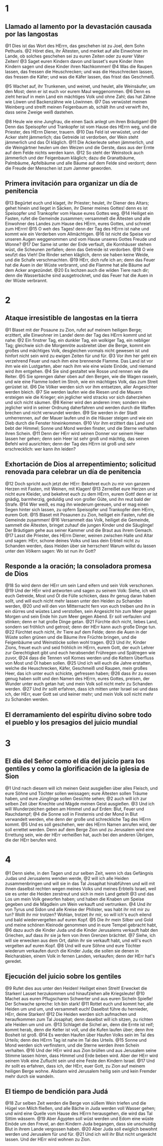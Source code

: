 # 1
## Llamado al lamento por la devastación causada por las langostas
@1 Dies ist das Wort des HErrn, das geschehen ist zu Joel, dem Sohn Pethuels.
@2 Höret dies, ihr Ältesten, und merket auf alle Einwohner im Lande, ob solches geschehen sei zu euren Zeiten oder zu eurer Väter Zeiten!
@3 Saget euren Kindern davon und lasset's eure Kinder ihren Kindern sagen und diese Kinder ihren Nachkommen!
@4 Was die Raupen lassen, das fressen die Heuschrecken; und was die Heuschrecken lassen, das fressen die Käfer; und was die Käfer lassen, das frisst das Geschmeiß.

@5 Wachet auf, ihr Trunkenen, und weinet, und heulet, alle Weinsäufer, um den Most; denn er ist euch vor eurem Maul weggenommen.
@6 Denn es zieht herauf in mein Land ein mächtiges Volk und ohne Zahl; das hat Zähne wie Löwen und Backenzähne wie Löwinnen.
@7 Das verwüstet meinen Weinberg und streift meinen Feigenbaum ab, schält ihn und verwirft ihn, dass seine Zweige weiß dastehen.

@8 Heule wie eine Jungfrau, die einen Sack anlegt um ihren Bräutigam!
@9 Denn das Speisopfer und Trankopfer ist vom Hause des HErrn weg, und die Priester, des HErrn Diener, trauern.
@10 Das Feld ist verwüstet, und der Acker steht jämmerlich; das Getreide ist verdorben, der Wein steht jämmerlich und das Öl kläglich.
@11 Die Ackerleute sehen jämmerlich, und die Weingärtner heulen um den Weizen und die Gerste, dass aus der Ernte auf dem Felde nichts werden kann.
@12 So steht der Weinstock auch jämmerlich und der Feigenbaum kläglich; dazu die Granatbäume, Palmbäume, Apfelbäume und alle Bäume auf dem Felde sind verdorrt; denn die Freude der Menschen ist zum Jammer geworden.

## Primera invitación para organizar un día de penitencia
@13 Begürtet euch und klaget, ihr Priester; heulet, ihr Diener des Altars; gehet hinein und lieget in Säcken, ihr Diener meines Gottes! denn es ist Speisopfer und Trankopfer vom Hause eures Gottes weg.
@14 Heiliget ein Fasten, rufet die Gemeinde zusammen; versammelt die Ältesten und alle Einwohner des Landes zum Hause des HErrn, eures Gottes, und schreiet zum HErrn!
@15 O weh des Tages! denn der Tag des HErrn ist nahe und kommt wie ein Verderben vom Allmächtigen.
@16 Ist nicht die Speise vor unseren Augen weggenommen und vom Hause unseres Gottes Freude und Wonne?
@17 Der Same ist unter der Erde verfault, die Kornhäuser stehen wüst, die Scheunen zerfallen; denn das Getreide ist verdorben.
@18 O wie seufzt das Vieh! Die Rinder sehen kläglich, denn sie haben keine Weide, und die Schafe verschmachten.
@19 HErr, dich rufe ich an; denn das Feuer hat die Auen in der Wüste verbrannt, und die Flamme hat alle Bäume auf dem Acker angezündet.
@20 Es lechzen auch die wilden Tiere nach dir; denn die Wasserbäche sind ausgetrocknet, und das Feuer hat die Auen in der Wüste verbrannt.

# 2
## Ataque irresistible de langostas en la tierra
@1 Blaset mit der Posaune zu Zion, rufet auf meinem heiligen Berge; erzittert, alle Einwohner im Lande! denn der Tag des HErrn kommt und ist nahe:
@2 Ein finstrer Tag, ein dunkler Tag, ein wolkiger Tag, ein nebliger Tag; gleichwie sich die Morgenröte ausbreitet über die Berge, kommt ein großes und mächtiges Volk, desgleichen vormals nicht gewesen ist und hinfort nicht sein wird zu ewigen Zeiten für und für.
@3 Vor ihm her geht ein verzehrend Feuer und nach ihm eine brennende Flamme. Das Land ist vor ihm wie ein Lustgarten, aber nach ihm wie eine wüste Einöde, und niemand wird ihm entgehen.
@4 Sie sind gestaltet wie Rosse und rennen wie die Reiter.
@5 Sie sprengen daher oben auf den Bergen, wie die Wagen rasseln, und wie eine Flamme lodert im Stroh, wie ein mächtiges Volk, das zum Streit gerüstet ist.
@6 Die Völker werden sich vor ihm entsetzen, aller Angesichter werden bleich.
@7 Sie werden laufen wie die Riesen und die Mauern ersteigen wie die Krieger; ein jeglicher wird stracks vor sich daherziehen und sich nicht säumen.
@8 Keiner wird den anderen irren; sondern ein jeglicher wird in seiner Ordnung daherfahren und werden durch die Waffen brechen und nicht verwundet werden.
@9 Sie werden in der Stadt umherrennen, auf der Mauer laufen und in die Häuser steigen und wie ein Dieb durch die Fenster hineinkommen.
@10 Vor ihm erzittert das Land und bebt der Himmel; Sonne und Mond werden finster, und die Sterne verhalten ihren Schein.
@11 Denn der HErr wird seinen Donner vor seinem Heer lassen her gehen; denn sein Heer ist sehr groß und mächtig, das seinen Befehl wird ausrichten; denn der Tag des HErrn ist groß und sehr erschrecklich: wer kann ihn leiden?

## Exhortación de Dios al arrepentimiento; solicitud renovada para celebrar un día de penitencia
@12 Doch spricht auch jetzt der HErr: Bekehret euch zu mir von ganzem Herzen mit Fasten, mit Weinen, mit Klagen!
@13 Zerreißet eure Herzen und nicht eure Kleider, und bekehret euch zu dem HErrn, eurem Gott! denn er ist gnädig, barmherzig, geduldig und von großer Güte, und ihn reut bald der Strafe.
@14 Wer weiß, es mag ihn wiederum gereuen, und er mag einen Segen hinter sich lassen, zu opfern Speisopfer und Trankopfer dem HErrn, eurem Gott.
@15 Blaset mit Posaunen zu Zion, heiliget ein Fasten, rufet die Gemeinde zusammen!
@16 Versammelt das Volk, heiliget die Gemeinde, sammelt die Ältesten, bringet zuhauf die jungen Kinder und die Säuglinge! Der Bräutigam gehe aus seiner Kammer und die Braut aus ihrem Gemach.
@17 Lasst die Priester, des HErrn Diener, weinen zwischen Halle und Altar und sagen: HErr, schone deines Volks und lass dein Erbteil nicht zu Schanden werden, dass Heiden über sie herrschen! Warum willst du lassen unter den Völkern sagen: Wo ist nun ihr Gott?

## Responde a la oración; la consoladora promesa de Dios
@18 So wird denn der HErr um sein Land eifern und sein Volk verschonen.
@19 Und der HErr wird antworten und sagen zu seinem Volk: Siehe, ich will euch Getreide, Most und Öl die Fülle schicken, dass ihr genug daran haben sollt, und will euch nicht mehr lassen unter den Heiden zu Schanden werden,
@20 und will den von Mitternacht fern von euch treiben und ihn in ein dürres und wüstes Land verstoßen, sein Angesicht hin zum Meer gegen Morgen und sein Ende hin zum Meer gegen Abend. Er soll verfaulen und stinken; denn er hat große Dinge getan.
@21 Fürchte dich nicht, liebes Land, sondern sei fröhlich und getrost; denn der HErr kann auch große Dinge tun.
@22 Fürchtet euch nicht, ihr Tiere auf dem Felde; denn die Auen in der Wüste sollen grünen und die Bäume ihre Früchte bringen, und die Feigenbäume und Weinstöcke sollen wohl tragen.
@23 Und ihr, Kinder Zions, freuet euch und seid fröhlich im HErrn, eurem Gott, der euch Lehrer zur Gerechtigkeit gibt und euch herabsendet Frühregen und Spätregen wie zuvor,
@24 dass die Tennen voll Kornes werden und die Keltern Überfluss von Most und Öl haben sollen.
@25 Und ich will euch die Jahre erstatten, welche die Heuschrecken, Käfer, Geschmeiß und Raupen, mein großes Heer, das ich unter euch schickte, gefressen haben;
@26 dass ihr zu essen genug haben sollt und den Namen des HErrn, eures Gottes, preisen, der Wunder unter euch getan hat; und mein Volk soll nicht mehr zu Schanden werden.
@27 Und ihr sollt erfahren, dass ich mitten unter Israel sei und dass ich, der HErr, euer Gott sei und keiner mehr; und mein Volk soll nicht mehr zu Schanden werden.

## El derramamiento del espíritu divino sobre todo el pueblo y los presagios del juicio mundial
# 3
## El día del Señor como el día del juicio para los gentiles y como la glorificación de la iglesia de Sion
@1 Und nach diesem will ich meinen Geist ausgießen über alles Fleisch, und eure Söhne und Töchter sollen weissagen; eure Ältesten sollen Träume haben, und eure Jünglinge sollen Gesichte sehen;
@2 auch will ich zur selben Zeit über Knechte und Mägde meinen Geist ausgießen.
@3 Und ich will Wunderzeichen geben am Himmel und auf Erden: Blut, Feuer und Rauchdampf;
@4 die Sonne soll in Finsternis und der Mond in Blut verwandelt werden, ehe denn der große und schreckliche Tag des HErrn kommt.
@5 Und es soll geschehen, wer des HErrn Namen anrufen wird, der soll errettet werden. Denn auf dem Berge Zion und zu Jerusalem wird eine Errettung sein, wie der HErr verheißen hat, auch bei den anderen Übrigen, die der HErr berufen wird.

# 4
@1 Denn siehe, in den Tagen und zur selben Zeit, wenn ich das Gefängnis Judas und Jerusalems wenden werde,
@2 will ich alle Heiden zusammenbringen und will sie in das Tal Josaphat hinabführen und will mit ihnen daselbst rechten wegen meines Volks und meines Erbteils Israel, weil sie es unter die Heiden zerstreut und sich in mein Land geteilt
@3 und das Los um mein Volk geworfen haben; und haben die Knaben um Speise gegeben und die Mägdlein um Wein verkauft und vertrunken.
@4 Und ihr von Tyrus und Sidon und alle Kreise der Philister, was habt ihr mit mir zu tun? Wollt ihr mir trotzen? Wohlan, trotzet ihr mir, so will ich's euch eilend und bald wiedervergelten auf euren Kopf.
@5 Die ihr mein Silber und Gold und meine schönen Kleinode genommen und in eure Tempel gebracht habt,
@6 dazu auch die Kinder Juda und die Kinder Jerusalems verkauft habt den Griechen, auf dass ihr sie ja fern von ihren Grenzen brächtet.
@7 Siehe, ich will sie erwecken aus dem Ort, dahin ihr sie verkauft habt, und will's euch vergelten auf euren Kopf.
@8 Und will eure Söhne und eure Töchter wiederum verkaufen durch die Kinder Juda; die sollen sie denen in Reicharabien, einem Volk in fernen Landen, verkaufen; denn der HErr hat's geredet.

## Ejecución del juicio sobre los gentiles
@9 Rufet dies aus unter den Heiden! Heiliget einen Streit! Erwecket die Starken! Lasset herzukommen und hinaufziehen alle Kriegsleute!
@10 Machet aus euren Pflugscharen Schwerter und aus euren Sicheln Spieße! Der Schwache spreche: Ich bin stark!
@11 Rottet euch und kommt her, alle Heiden um und um, und versammelt euch! Daselbst führe du hernieder, HErr, deine Starken!
@12 Die Heiden werden sich aufmachen und heraufkommen zum Tal Josaphat; denn daselbst will ich sitzen, zu richten alle Heiden um und um.
@13 Schlaget die Sichel an, denn die Ernte ist reif; kommt herab, denn die Kelter ist voll, und die Kufen laufen über; denn ihre Bosheit ist groß.
@14 Es werden Haufen über Haufen Volks sein im Tal des Urteils; denn des HErrn Tag ist nahe im Tal des Urteils.
@15 Sonne und Mond werden sich verfinstern, und die Sterne werden ihren Schein verhalten.
@16 Und der HErr wird aus Zion brüllen und aus Jerusalem seine Stimme lassen hören, dass Himmel und Erde beben wird. Aber der HErr wird seinem Volk eine Zuflucht sein und eine Feste den Kindern Israel.
@17 Und ihr sollt es erfahren, dass ich, der HErr, euer Gott, zu Zion auf meinem heiligen Berge wohne. Alsdann wird Jerusalem heilig sein und kein Fremder mehr durch sie wandeln.

## El tiempo de bendición para Judá
@18 Zur selben Zeit werden die Berge von süßem Wein triefen und die Hügel von Milch fließen, und alle Bäche in Juda werden voll Wasser gehen; und wird eine Quelle vom Hause des HErrn herausgehen, die wird das Tal Sittim wässern.
@19 Aber Ägypten soll wüst werden und Edom eine wüste Einöde um den Frevel, an den Kindern Juda begangen, dass sie unschuldig Blut in ihrem Lande vergossen haben.
@20 Aber Juda soll ewiglich bewohnt werden und Jerusalem für und für.
@21 Und ich will ihr Blut nicht ungerächt lassen. Und der HErr wird wohnen zu Zion.